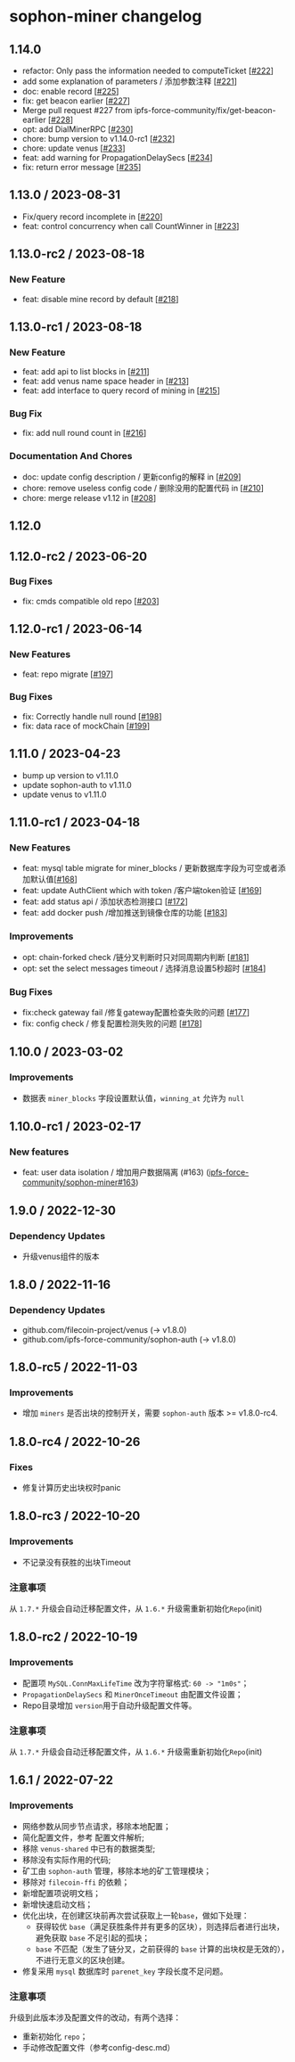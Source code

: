# sophon-miner changelog

## 1.14.0

* refactor: Only pass the information needed to computeTicket [[#222](https://github.com/ipfs-force-community/sophon-miner/pull/222)]
* add some explanation of parameters / 添加参数注释  [[#221](https://github.com/ipfs-force-community/sophon-miner/pull/221)]
* doc: enable record [[#225](https://github.com/ipfs-force-community/sophon-miner/pull/225)]
* fix: get beacon earlier [[#227](https://github.com/ipfs-force-community/sophon-miner/pull/227)]
* Merge pull request #227 from ipfs-force-community/fix/get-beacon-earlier [[#228](https://github.com/ipfs-force-community/sophon-miner/pull/228)]
* opt: add DialMinerRPC [[#230](https://github.com/ipfs-force-community/sophon-miner/pull/230)]
* chore: bump version to v1.14.0-rc1 [[#232](https://github.com/ipfs-force-community/sophon-miner/pull/232)]
* chore: update venus [[#233](https://github.com/ipfs-force-community/sophon-miner/pull/233)]
* feat: add warning for PropagationDelaySecs [[#234](https://github.com/ipfs-force-community/sophon-miner/pull/234)]
* fix: return error message [[#235](https://github.com/ipfs-force-community/sophon-miner/pull/235)]

## 1.13.0 / 2023-08-31

* Fix/query record incomplete in [[#220](https://github.com/ipfs-force-community/sophon-miner/pull/220)]
* feat: control concurrency when call CountWinner in [[#223](https://github.com/ipfs-force-community/sophon-miner/pull/223)]

## 1.13.0-rc2 / 2023-08-18

### New Feature
* feat: disable mine record by default [[#218](https://github.com/ipfs-force-community/sophon-miner/pull/218)]

## 1.13.0-rc1 / 2023-08-18

### New Feature
* feat: add api to list blocks in [[#211](https://github.com/ipfs-force-community/sophon-miner/pull/211)]
* feat: add  venus name space header in [[#213](https://github.com/ipfs-force-community/sophon-miner/pull/213)]
* feat: add interface to query record of mining in [[#215](https://github.com/ipfs-force-community/sophon-miner/pull/215)]

### Bug Fix
* fix: add null round count in [[#216](https://github.com/ipfs-force-community/sophon-miner/pull/216)]

### Documentation And Chores
* doc: update config description / 更新config的解释 in [[#209](https://github.com/ipfs-force-community/sophon-miner/pull/209)]
* chore: remove useless config code / 删除没用的配置代码 in [[#210](https://github.com/ipfs-force-community/sophon-miner/pull/210)]
* chore: merge release v1.12 in [[#208](https://github.com/ipfs-force-community/sophon-miner/pull/208)]

## 1.12.0

## 1.12.0-rc2 / 2023-06-20

### Bug Fixes
* fix: cmds compatible old repo [[#203](https://github.com/ipfs-force-community/sophon-miner/pull/203)]


## 1.12.0-rc1 / 2023-06-14

### New Features
* feat: repo migrate [[#197](https://github.com/ipfs-force-community/sophon-miner/pull/197)]

### Bug Fixes
* fix: Correctly handle null round [[#198](https://github.com/ipfs-force-community/sophon-miner/pull/198)]
* fix: data race of mockChain [[#199](https://github.com/ipfs-force-community/sophon-miner/pull/199)]


## 1.11.0 / 2023-04-23

* bump up version to v1.11.0
* update sophon-auth to v1.11.0
* update venus to v1.11.0

## 1.11.0-rc1 / 2023-04-18

### New Features
* feat: mysql table migrate for miner_blocks / 更新数据库字段为可空或者添加默认值[[#168](https://github.com/ipfs-force-community/sophon-miner/pull/168)]
* feat: update AuthClient which with token /客户端token验证 [[#169](https://github.com/ipfs-force-community/sophon-miner/pull/169)]
* feat: add status api / 添加状态检测接口 [[#172](https://github.com/ipfs-force-community/sophon-miner/pull/172)]
* feat: add docker push /增加推送到镜像仓库的功能 [[#183](https://github.com/ipfs-force-community/sophon-miner/pull/183)]

### Improvements
* opt: chain-forked check /链分叉判断时只对同周期内判断 [[#181](https://github.com/ipfs-force-community/sophon-miner/pull/181)]
* opt: set the select messages timeout / 选择消息设置5秒超时 [[#184](https://github.com/ipfs-force-community/sophon-miner/pull/184)]

### Bug Fixes
* fix:check gateway fail /修复gateway配置检查失败的问题 [[#177](https://github.com/ipfs-force-community/sophon-miner/pull/177)]
* fix: config check / 修复配置检测失败的问题 [[#178]( https://github.com/ipfs-force-community/sophon-miner/pull/178)]

## 1.10.0 / 2023-03-02

### Improvements

- 数据表 `miner_blocks` 字段设置默认值，`winning_at` 允许为 `null`

## 1.10.0-rc1 / 2023-02-17

### New features
- feat: user data isolation / 增加用户数据隔离  (#163) ([ipfs-force-community/sophon-miner#163](https://github.com/ipfs-force-community/sophon-miner/pull/163))


## 1.9.0 / 2022-12-30

### Dependency Updates

- 升级venus组件的版本


## 1.8.0 / 2022-11-16

### Dependency Updates

- github.com/filecoin-project/venus (-> v1.8.0)
- github.com/ipfs-force-community/sophon-auth (-> v1.8.0)


## 1.8.0-rc5 / 2022-11-03

### Improvements

- 增加 `miners`  是否出块的控制开关，需要 `sophon-auth` 版本 >= v1.8.0-rc4.


## 1.8.0-rc4 / 2022-10-26

### Fixes

- 修复计算历史出块权时panic

## 1.8.0-rc3 / 2022-10-20

### Improvements

- 不记录没有获胜的出块Timeout

### 注意事项

从 `1.7.*` 升级会自动迁移配置文件，从 `1.6.*` 升级需重新初始化`Repo`(init)


## 1.8.0-rc2 / 2022-10-19

### Improvements

- 配置项 `MySQL.ConnMaxLifeTime` 改为字符窜格式: `60 -> "1m0s"`；
- `PropagationDelaySecs` 和 `MinerOnceTimeout` 由配置文件设置；
- Repo目录增加 `version`用于自动升级配置文件等。

### 注意事项

从 `1.7.*` 升级会自动迁移配置文件，从 `1.6.*` 升级需重新初始化`Repo`(init)



## 1.6.1 / 2022-07-22

### Improvements

- 网络参数从同步节点请求，移除本地配置；
- 简化配置文件，参考 配置文件解析;
- 移除 `venus-shared` 中已有的数据类型;
- 移除没有实际作用的代码;
- 矿工由 `sophon-auth` 管理，移除本地的矿工管理模块；
- 移除对 `filecoin-ffi` 的依赖；
- 新增配置项说明文档；
- 新增快速启动文档；
- 优化出块，在创建区块前再次尝试获取上一轮`base`，做如下处理：
  - 获得较优 `base`（满足获胜条件并有更多的区块），则选择后者进行出块，避免获取 `base` 不足引起的孤块； 
  - `base` 不匹配（发生了链分叉，之前获得的 `base` 计算的出块权是无效的），不进行无意义的区块创建。
- 修复采用 `mysql` 数据库时 `parenet_key` 字段长度不足问题。

### 注意事项

升级到此版本涉及配置文件的改动，有两个选择：
- 重新初始化 `repo`；
- 手动修改配置文件（参考config-desc.md）
